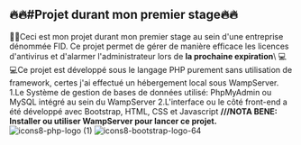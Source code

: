 🔥:fire:#Projet durant mon premier stage🔥:fire:
--------------------------------------------------
🚀:rocket:Ceci est mon projet durant mon premier stage au sein d'une entreprise dénommée FID. Ce projet permet de gérer de manière efficace les licences d'antivirus et d'alarmer l'administrateur lors de **la prochaine expiration**\ 
💻:computer:Ce projet est développé sous le langage PHP purement sans utilisation de framework, certes j'ai effectué un hébergement local sous WampServer.
 1.Le Système de gestion de bases de données utilisé: PhpMyAdmin ou MySQL intégré au sein du WampServer
 2.L'interface ou le côté front-end a été développé avec Bootstrap, HTML, CSS et Javascript
**///NOTA BENE: Installer ou utiliser WampServer pour lancer ce projet.**\
![icons8-php-logo (1)](https://github.com/Ursula-Sarah/iProject_during_internship_FID/assets/103580286/3bab9cfe-4ac5-4398-88c3-84d87502b3f7)
![icons8-bootstrap-logo-64](https://github.com/Ursula-Sarah/iProject_during_internship_FID/assets/103580286/af99566d-750e-4e5f-b8a3-b2235a2f4305)
